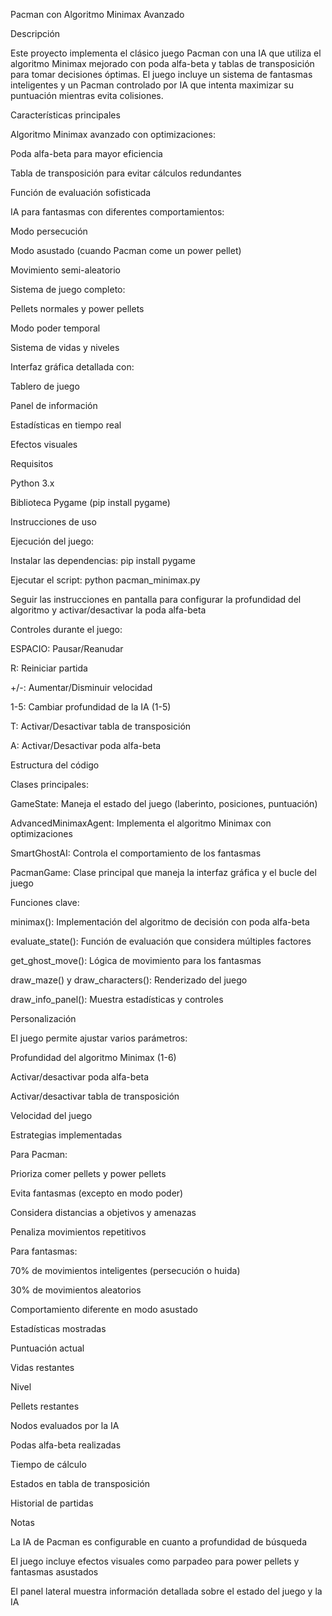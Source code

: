 Pacman con Algoritmo Minimax Avanzado

Descripción

Este proyecto implementa el clásico juego Pacman con una IA que utiliza el algoritmo Minimax mejorado con poda alfa-beta y tablas de transposición para tomar decisiones óptimas. El juego incluye un sistema de fantasmas inteligentes y un Pacman controlado por IA que intenta maximizar su puntuación mientras evita colisiones.

Características principales

Algoritmo Minimax avanzado con optimizaciones:

Poda alfa-beta para mayor eficiencia

Tabla de transposición para evitar cálculos redundantes

Función de evaluación sofisticada

IA para fantasmas con diferentes comportamientos:

Modo persecución

Modo asustado (cuando Pacman come un power pellet)

Movimiento semi-aleatorio

Sistema de juego completo:

Pellets normales y power pellets

Modo poder temporal

Sistema de vidas y niveles

Interfaz gráfica detallada con:

Tablero de juego

Panel de información

Estadísticas en tiempo real

Efectos visuales

Requisitos

Python 3.x

Biblioteca Pygame (pip install pygame)

Instrucciones de uso

Ejecución del juego:

Instalar las dependencias: pip install pygame

Ejecutar el script: python pacman_minimax.py

Seguir las instrucciones en pantalla para configurar la profundidad del algoritmo y activar/desactivar la poda alfa-beta

Controles durante el juego:

ESPACIO: Pausar/Reanudar

R: Reiniciar partida

+/-: Aumentar/Disminuir velocidad

1-5: Cambiar profundidad de la IA (1-5)

T: Activar/Desactivar tabla de transposición

A: Activar/Desactivar poda alfa-beta

Estructura del código

Clases principales:

GameState: Maneja el estado del juego (laberinto, posiciones, puntuación)

AdvancedMinimaxAgent: Implementa el algoritmo Minimax con optimizaciones

SmartGhostAI: Controla el comportamiento de los fantasmas

PacmanGame: Clase principal que maneja la interfaz gráfica y el bucle del juego

Funciones clave:

minimax(): Implementación del algoritmo de decisión con poda alfa-beta

evaluate_state(): Función de evaluación que considera múltiples factores

get_ghost_move(): Lógica de movimiento para los fantasmas

draw_maze() y draw_characters(): Renderizado del juego

draw_info_panel(): Muestra estadísticas y controles

Personalización

El juego permite ajustar varios parámetros:

Profundidad del algoritmo Minimax (1-6)

Activar/desactivar poda alfa-beta

Activar/desactivar tabla de transposición

Velocidad del juego

Estrategias implementadas

Para Pacman:

Prioriza comer pellets y power pellets

Evita fantasmas (excepto en modo poder)

Considera distancias a objetivos y amenazas

Penaliza movimientos repetitivos

Para fantasmas:

70% de movimientos inteligentes (persecución o huida)

30% de movimientos aleatorios

Comportamiento diferente en modo asustado

Estadísticas mostradas

Puntuación actual

Vidas restantes

Nivel

Pellets restantes

Nodos evaluados por la IA

Podas alfa-beta realizadas

Tiempo de cálculo

Estados en tabla de transposición

Historial de partidas

Notas

La IA de Pacman es configurable en cuanto a profundidad de búsqueda

El juego incluye efectos visuales como parpadeo para power pellets y fantasmas asustados

El panel lateral muestra información detallada sobre el estado del juego y la IA
